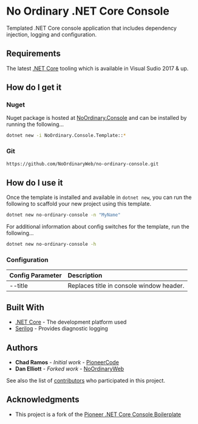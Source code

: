 # No Ordinary .NET Core Console
Templated .NET Core console application that includes dependency injection, logging and configuration. 

## Requirements
The latest [.NET Core][NetCore] tooling which is available in  Visual Sudio 2017 & up.

## How do I get it

### Nuget
Nuget package is hosted at [NoOrdinary.Console](#TODO) and can be installed by running the following...

```bash
dotnet new -i NoOrdinary.Console.Template::*
```

### Git 

```bash
https://github.com/NoOrdinaryWeb/no-ordinary-console.git
```

## How do I use it
Once the template is installed and available in  ```dotnet new```, you can run the following to scaffold your new project using this template.

```bash
dotnet new no-ordinary-console -n "MyName"
```

For additional information about config switches for the template, run the following...

```bash
dotnet new no-ordinary-console -h
```

### Configuration

| Config Parameter | Description |
| :---             | :---        |
| --title | Replaces title in console window header. |

## Built With

* [.NET Core](https://docs.microsoft.com/dotnet/core/) - The development platform used
* [Serilog](https://serilog.net/) - Provides diagnostic logging

## Authors

* **Chad Ramos** - *Initial work* - [PioneerCode]
* **Dan Elliott** - *Forked work* - [NoOrdinaryWeb]

See also the list of [contributors](https://github.com/NoOrdinaryWeb/no-ordinary-console/contributors) who participated in this project.

## Acknowledgments

* This project is a fork of the [Pioneer .NET Core Console Boilerplate](https://github.com/PioneerCode/pioneer-console-boilerplate)

[PioneerCode]: https://github.com/PioneerCode/ "Pioneer Code"
[NoOrdinaryWeb]: https://github.com/NoOrdinaryWeb/ "No Ordinary Web"
[NetCore]: https://docs.microsoft.com/dotnet/core/ ".NET Core"

